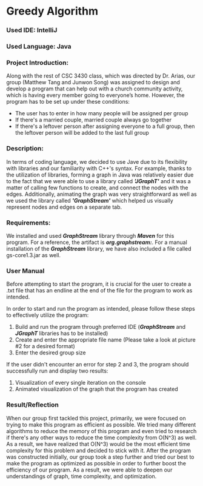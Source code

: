 # Greedy Algorithm

### Used IDE: IntelliJ
### Used Language: Java

### Project Introduction:
  Along with the rest of CSC 3430 class, which was directed by Dr. Arias, our group (Matthew Tang and Junwon Song) was assigned to design and develop a program that can help out with a church community activity, which is having every member going to everyone’s home. However, the program has to be set up under these conditions:
- The user has to enter in how many people will be assigned per group
- If there's a married couple, married couple always go together
- If there's a leftover person after assigning everyone to a full group, then the leftover person will be added to the last full group

### Description:
  In terms of coding language, we decided to use Jave due to its flexibility with libraries and our familiarity with C++'s syntax. For example, thanks to the utilization of libraries, forming a graph in Java was relatively easier due to the fact that we were able to use a library called ***'JGraphT'*** and it was a matter of calling few functions to create, and connect the nodes with the edges. Additionally, animating the graph was very straightforward as well as we used the library called ***'GraphStream'*** which helped us visually represent nodes and edges on a separate tab.

### Requirements:
  We installed and used ***GraphStream*** library through ***Maven*** for this program. For a reference, the artifact is ***org.graphstream:***. For a manual installation of the ***GraphStream*** library, we have also included a file called gs-core1.3.jar as well.

### User Manual
Before attempting to start the program, it is crucial for the user to create a .txt file that has an endline at the end of the file for the program to work as intended.

In order to start and run the program as intended, please follow these steps to effectively utilize the program:

1. Build and run the program through preferred IDE (***GraphStream*** and ***JGraphT*** libraries has to be installed)
2. Create and enter the appropriate file name (Please take a look at picture #2 for a desired format)
3. Enter the desired group size

If the user didn't encounter an error for step 2 and 3, the program should successfully run and display two results:

1. Visualization of every single iteration on the console
2. Animated visualization of the graph that the program has created

### Result/Reflection
  When our group first tackled this project, primarily, we were focused on trying to make this program as efficient as possible. We tried many different algorithms to reduce the memory of this program and even tried to research if there's any other ways to reduce the time complexity from O(N^3) as well. As a result, we have realized that O(N^3) would be the most efficient time complexity for this problem and decided to stick with it.
  After the program was constructed initially, our group took a step further and tried our best to make the program as optimized as possible in order to further boost the efficiency of our program. As a result, we were able to deepen our understandings of graph, time complexity, and optimization.
